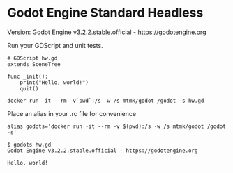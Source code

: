 # Godot Engine Standard Headless

Version: Godot Engine v3.2.2.stable.official - https://godotengine.org

Run your GDScript and unit tests.

```
# GDScript hw.gd
extends SceneTree

func _init():
    print("Hello, world!")
    quit()
```

```
docker run -it --rm -v`pwd`:/s -w /s mtmk/godot /godot -s hw.gd
```

Place an alias in your .rc file for convenience
```
alias godots='docker run -it --rm -v $(pwd):/s -w /s mtmk/godot /godot -s'

$ godots hw.gd
Godot Engine v3.2.2.stable.official - https://godotengine.org

Hello, world!
```
